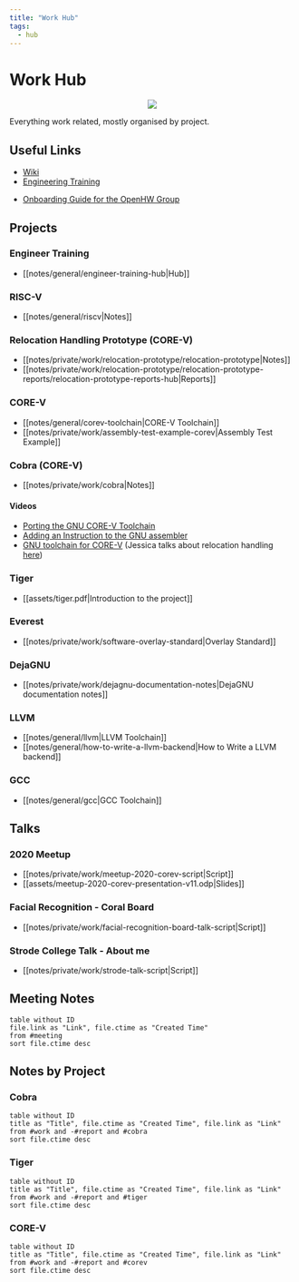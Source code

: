 ```yaml
---
title: "Work Hub"
tags:
  - hub
---
```

# Work Hub

<center><img src="https://www.embecosm.com/app/uploads/logo-1.png"></center>

Everything work related, mostly organised by project.

## Useful Links
* [Wiki](https://internal.embecosm.com/wiki/Main_Page)
* [Engineering Training](https://git.embecosm.com/engineering-training)
- [Onboarding Guide for the OpenHW Group](https://docs.google.com/document/d/1wLbqSYdxl5GMawt9ggqnX9Yuqy6FLsH0t0uuXcZ_Tms/edit)

## Projects
### Engineer Training
- [[notes/general/engineer-training-hub|Hub]]

### RISC-V
- [[notes/general/riscv|Notes]]

### Relocation Handling Prototype (CORE-V)
* [[notes/private/work/relocation-prototype/relocation-prototype|Notes]]
* [[notes/private/work/relocation-prototype/relocation-prototype-reports/relocation-prototype-reports-hub|Reports]]

### CORE-V
- [[notes/general/corev-toolchain|CORE-V Toolchain]]
- [[notes/private/work/assembly-test-example-corev|Assembly Test Example]]

### Cobra (CORE-V)
- [[notes/private/work/cobra|Notes]]

#### Videos
- [Porting the GNU CORE-V Toolchain](https://www.youtube.com/watch?v=RT0GqJySnBc&t=333s)
- [Adding an Instruction to the GNU assembler](https://www.youtube.com/watch?v=GcnkcK3uYYI&t=228s)
- [GNU toolchain for CORE-V](https://www.youtube.com/watch?v=3f3VuSzslxU&t=1418s) (Jessica talks about relocation handling [here](https://youtu.be/3f3VuSzslxU?t=1192))

### Tiger
- [[assets/tiger.pdf|Introduction to the project]]

### Everest
- [[notes/private/work/software-overlay-standard|Overlay Standard]]

### DejaGNU
- [[notes/private/work/dejagnu-documentation-notes|DejaGNU documentation notes]]

### LLVM
- [[notes/general/llvm|LLVM Toolchain]]
- [[notes/general/how-to-write-a-llvm-backend|How to Write a LLVM backend]]

### GCC
- [[notes/general/gcc|GCC Toolchain]]

## Talks
### 2020 Meetup
- [[notes/private/work/meetup-2020-corev-script|Script]]
- [[assets/meetup-2020-corev-presentation-v11.odp|Slides]]

### Facial Recognition - Coral Board
- [[notes/private/work/facial-recognition-board-talk-script|Script]]

### Strode College Talk - About me
- [[notes/private/work/strode-talk-script|Script]]

## Meeting Notes
```dataview
table without ID
file.link as "Link", file.ctime as "Created Time"
from #meeting
sort file.ctime desc
```

## Notes by Project
### Cobra
```dataview
table without ID
title as "Title", file.ctime as "Created Time", file.link as "Link"
from #work and -#report and #cobra
sort file.ctime desc
```

### Tiger
```dataview
table without ID
title as "Title", file.ctime as "Created Time", file.link as "Link"
from #work and -#report and #tiger
sort file.ctime desc
```

### CORE-V
```dataview
table without ID
title as "Title", file.ctime as "Created Time", file.link as "Link"
from #work and -#report and #corev
sort file.ctime desc
```